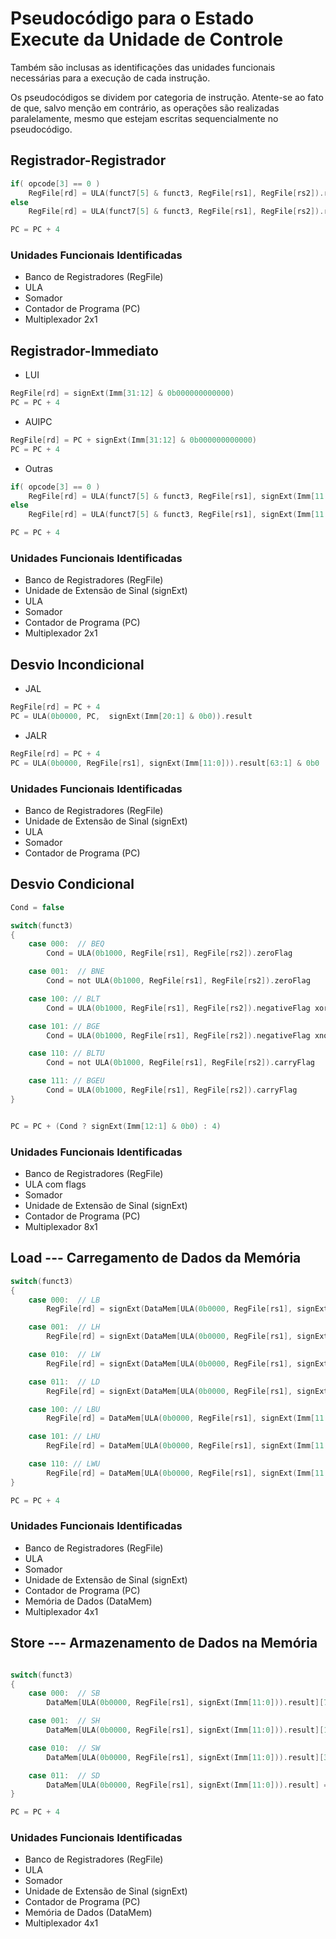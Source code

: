 # Pseudocódigo para o Estado Execute da Unidade de Controle

Também são inclusas as identificações das unidades funcionais necessárias para a execução de cada instrução.

Os pseudocódigos se dividem por categoria de instrução. Atente-se ao fato de que, salvo menção em contrário, as operações são realizadas paralelamente, mesmo que estejam escritas sequencialmente no pseudocódigo.

## Registrador-Registrador

```c
if( opcode[3] == 0 )
    RegFile[rd] = ULA(funct7[5] & funct3, RegFile[rs1], RegFile[rs2]).result
else
    RegFile[rd] = ULA(funct7[5] & funct3, RegFile[rs1], RegFile[rs2]).result[31:0]

PC = PC + 4
```

### Unidades Funcionais Identificadas

- Banco de Registradores (RegFile)
- ULA
- Somador
- Contador de Programa (PC)
- Multiplexador 2x1

## Registrador-Immediato

- LUI

```c
RegFile[rd] = signExt(Imm[31:12] & 0b000000000000)
PC = PC + 4
```

- AUIPC

```c
RegFile[rd] = PC + signExt(Imm[31:12] & 0b000000000000)
PC = PC + 4
```

- Outras

```c
if( opcode[3] == 0 )
    RegFile[rd] = ULA(funct7[5] & funct3, RegFile[rs1], signExt(Imm[11:0])).result
else
    RegFile[rd] = ULA(funct7[5] & funct3, RegFile[rs1], signExt(Imm[11:0])).result[31:0]

PC = PC + 4
```

### Unidades Funcionais Identificadas

- Banco de Registradores (RegFile)
- Unidade de Extensão de Sinal (signExt)
- ULA
- Somador
- Contador de Programa (PC)
- Multiplexador 2x1

## Desvio Incondicional

- JAL

```c
RegFile[rd] = PC + 4
PC = ULA(0b0000, PC,  signExt(Imm[20:1] & 0b0)).result
```

- JALR

```c
RegFile[rd] = PC + 4
PC = ULA(0b0000, RegFile[rs1], signExt(Imm[11:0])).result[63:1] & 0b0
```

### Unidades Funcionais Identificadas

- Banco de Registradores (RegFile)
- Unidade de Extensão de Sinal (signExt)
- ULA
- Somador
- Contador de Programa (PC)

## Desvio Condicional

```c
Cond = false

switch(funct3)
{
    case 000:  // BEQ
        Cond = ULA(0b1000, RegFile[rs1], RegFile[rs2]).zeroFlag

    case 001:  // BNE
        Cond = not ULA(0b1000, RegFile[rs1], RegFile[rs2]).zeroFlag

    case 100: // BLT
        Cond = ULA(0b1000, RegFile[rs1], RegFile[rs2]).negativeFlag xor ULA(0b1000, RegFile[rs1], RegFile[rs2]).overflowFlag

    case 101: // BGE
        Cond = ULA(0b1000, RegFile[rs1], RegFile[rs2]).negativeFlag xnor ULA(0b1000, RegFile[rs1], RegFile[rs2]).overflowFlag

    case 110: // BLTU
        Cond = not ULA(0b1000, RegFile[rs1], RegFile[rs2]).carryFlag

    case 111: // BGEU
        Cond = ULA(0b1000, RegFile[rs1], RegFile[rs2]).carryFlag
}


PC = PC + (Cond ? signExt(Imm[12:1] & 0b0) : 4)
```

### Unidades Funcionais Identificadas

- Banco de Registradores (RegFile)
- ULA com flags
- Somador
- Unidade de Extensão de Sinal (signExt)
- Contador de Programa (PC)
- Multiplexador 8x1

## Load --- Carregamento de Dados da Memória

```c
switch(funct3)
{
    case 000:  // LB
        RegFile[rd] = signExt(DataMem[ULA(0b0000, RegFile[rs1], signExt(Imm[11:0])).result][7:0])

    case 001:  // LH
        RegFile[rd] = signExt(DataMem[ULA(0b0000, RegFile[rs1], signExt(Imm[11:0])).result][15:0])

    case 010:  // LW
        RegFile[rd] = signExt(DataMem[ULA(0b0000, RegFile[rs1], signExt(Imm[11:0])).result][31:0])

    case 011:  // LD
        RegFile[rd] = signExt(DataMem[ULA(0b0000, RegFile[rs1], signExt(Imm[11:0])).result])

    case 100: // LBU
        RegFile[rd] = DataMem[ULA(0b0000, RegFile[rs1], signExt(Imm[11:0])).result][7:0]

    case 101: // LHU
        RegFile[rd] = DataMem[ULA(0b0000, RegFile[rs1], signExt(Imm[11:0])).result][15:0]

    case 110: // LWU
        RegFile[rd] = DataMem[ULA(0b0000, RegFile[rs1], signExt(Imm[11:0])).result][31:0]
}

PC = PC + 4
```

### Unidades Funcionais Identificadas

- Banco de Registradores (RegFile)
- ULA
- Somador
- Unidade de Extensão de Sinal (signExt)
- Contador de Programa (PC)
- Memória de Dados (DataMem)
- Multiplexador 4x1

## Store --- Armazenamento de Dados na Memória

```c

switch(funct3)
{
    case 000:  // SB
        DataMem[ULA(0b0000, RegFile[rs1], signExt(Imm[11:0])).result][7:0] = RegFile[rs2][7:0]

    case 001:  // SH
        DataMem[ULA(0b0000, RegFile[rs1], signExt(Imm[11:0])).result][15:0] = RegFile[rs2][15:0]

    case 010:  // SW
        DataMem[ULA(0b0000, RegFile[rs1], signExt(Imm[11:0])).result][31:0] = RegFile[rs2][31:0]

    case 011:  // SD
        DataMem[ULA(0b0000, RegFile[rs1], signExt(Imm[11:0])).result] = RegFile[rs2]
}

PC = PC + 4
```

### Unidades Funcionais Identificadas

- Banco de Registradores (RegFile)
- ULA
- Somador
- Unidade de Extensão de Sinal (signExt)
- Contador de Programa (PC)
- Memória de Dados (DataMem)
- Multiplexador 4x1
